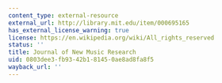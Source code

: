 ```yaml
---
content_type: external-resource
external_url: http://library.mit.edu/item/000695165
has_external_license_warning: true
license: https://en.wikipedia.org/wiki/All_rights_reserved
status: ''
title: Journal of New Music Research
uid: 0803dee3-fb93-42b1-8145-0ae8ad8fa8f5
wayback_url: ''
---
```

